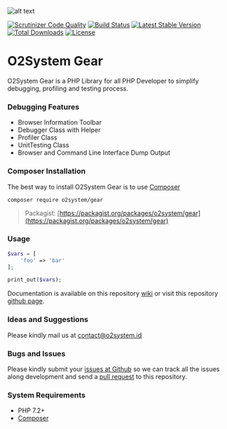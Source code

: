 ![alt text](https://www.o2system.id/assets/img/covers/cover-o2system-atom-gear.png "O2System Gear Atom")

[![Scrutinizer Code Quality](https://scrutinizer-ci.com/g/o2system/gear/badges/quality-score.png?b=master)](https://scrutinizer-ci.com/g/o2system/gear/?branch=master)
[![Build Status](https://scrutinizer-ci.com/g/o2system/gear/badges/build.png?b=master)](https://scrutinizer-ci.com/g/o2system/gear/build-status/master)
[![Latest Stable Version](https://poser.pugx.org/o2system/gear/v/stable)](https://packagist.org/packages/o2system/gear)
[![Total Downloads](https://poser.pugx.org/o2system/gear/downloads)](https://packagist.org/packages/o2system/gear)
[![License](https://poser.pugx.org/o2system/gear/license)](https://packagist.org/packages/o2system/gear)

# O2System Gear
O2System Gear is a PHP Library for all PHP Developer to simplify debugging, profiling and testing process.

### Debugging Features
- Browser Information Toolbar
- Debugger Class with Helper
- Profiler Class
- UnitTesting Class
- Browser and Command Line Interface Dump Output

### Composer Installation
The best way to install O2System Gear is to use [Composer](https://getcomposer.org)
```
composer require o2system/gear
```
> Packagist: [https://packagist.org/packages/o2system/gear](https://packagist.org/packages/o2system/gear)

### Usage
```php
$vars = [
    'foo' => 'bar'
];

print_out($vars);
```
Documentation is available on this repository [wiki](https://github.com/o2system/gear/wiki) or visit this repository [github page](https://o2system.github.io/gear).

### Ideas and Suggestions
Please kindly mail us at [contact@o2system.id](mailto:contact@o2system.id])

### Bugs and Issues
Please kindly submit your [issues at Github](http://github.com/o2system/gear/issues) so we can track all the issues along development and send a [pull request](http://github.com/o2system/gear/pulls) to this repository.

### System Requirements
- PHP 7.2+
- [Composer](https://getcomposer.org)